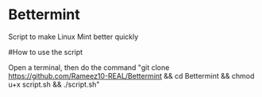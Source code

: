 # Bettermint
Script to make Linux Mint better quickly

#How to use the script

Open a terminal, then do the command "git clone https://github.com/Rameez10-REAL/Bettermint && cd Bettermint && chmod u+x script.sh && ./script.sh"
